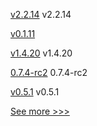 
[v2.2.14](https://github.com/hyperledger/fabric-sdk-java/releases/tag/v2.2.14) v2.2.14

[v0.1.11](https://github.com/hyperledger-labs/solang/releases/tag/v0.1.11) 

[v1.4.20](https://github.com/hyperledger/fabric-sdk-node/releases/tag/v1.4.20) v1.4.20

[0.7.4-rc2](https://github.com/hyperledger/aries-cloudagent-python/releases/tag/0.7.4-rc2) 0.7.4-rc2

[v0.5.1](https://github.com/hyperledger/firefly-helm-charts/releases/tag/v0.5.1) v0.5.1


[See more >>>](https://start-here.hyperledger.org/releases)
